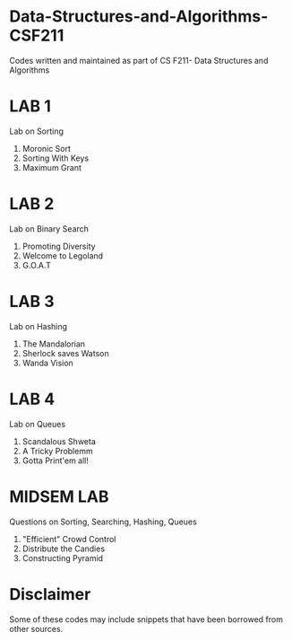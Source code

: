 # Data-Structures-and-Algorithms-CSF211
Codes written and maintained as part of CS F211- Data Structures and Algorithms

# LAB 1
Lab on Sorting
1. Moronic Sort
2. Sorting With Keys
3. Maximum Grant

# LAB 2
Lab on Binary Search
1. Promoting Diversity
2. Welcome to Legoland
3. G.O.A.T

# LAB 3
Lab on Hashing
1. The Mandalorian
2. Sherlock saves Watson
3. Wanda Vision

# LAB 4
Lab on Queues
1. Scandalous Shweta
2. A Tricky Problemm
3. Gotta Print'em all!

# MIDSEM LAB
Questions on Sorting, Searching, Hashing, Queues
1. "Efficient" Crowd Control
2. Distribute the Candies
3. Constructing Pyramid




# Disclaimer
Some of these codes may include snippets that have been borrowed from other sources.

